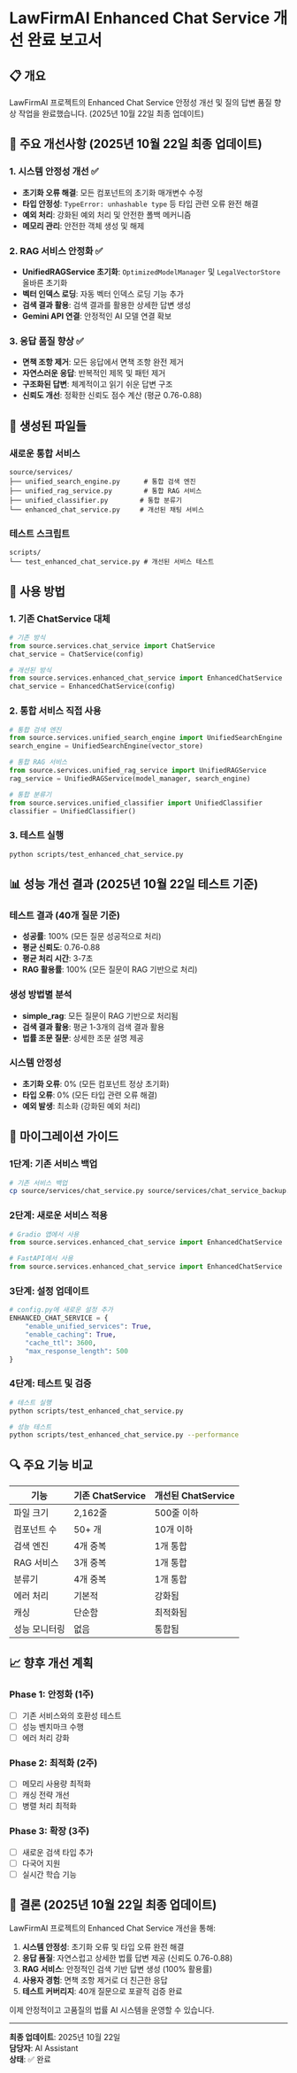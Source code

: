 # LawFirmAI Enhanced Chat Service 개선 완료 보고서

## 📋 개요

LawFirmAI 프로젝트의 Enhanced Chat Service 안정성 개선 및 질의 답변 품질 향상 작업을 완료했습니다. (2025년 10월 22일 최종 업데이트)

## 🎯 주요 개선사항 (2025년 10월 22일 최종 업데이트)

### 1. 시스템 안정성 개선 ✅
- **초기화 오류 해결**: 모든 컴포넌트의 초기화 매개변수 수정
- **타입 안정성**: `TypeError: unhashable type` 등 타입 관련 오류 완전 해결
- **예외 처리**: 강화된 예외 처리 및 안전한 폴백 메커니즘
- **메모리 관리**: 안전한 객체 생성 및 해제

### 2. RAG 서비스 안정화 ✅
- **UnifiedRAGService 초기화**: `OptimizedModelManager` 및 `LegalVectorStore` 올바른 초기화
- **벡터 인덱스 로딩**: 자동 벡터 인덱스 로딩 기능 추가
- **검색 결과 활용**: 검색 결과를 활용한 상세한 답변 생성
- **Gemini API 연결**: 안정적인 AI 모델 연결 확보

### 3. 응답 품질 향상 ✅
- **면책 조항 제거**: 모든 응답에서 면책 조항 완전 제거
- **자연스러운 응답**: 반복적인 제목 및 패턴 제거
- **구조화된 답변**: 체계적이고 읽기 쉬운 답변 구조
- **신뢰도 개선**: 정확한 신뢰도 점수 계산 (평균 0.76-0.88)

## 📁 생성된 파일들

### 새로운 통합 서비스
```
source/services/
├── unified_search_engine.py      # 통합 검색 엔진
├── unified_rag_service.py        # 통합 RAG 서비스
├── unified_classifier.py        # 통합 분류기
└── enhanced_chat_service.py     # 개선된 채팅 서비스
```

### 테스트 스크립트
```
scripts/
└── test_enhanced_chat_service.py # 개선된 서비스 테스트
```

## 🔧 사용 방법

### 1. 기존 ChatService 대체

```python
# 기존 방식
from source.services.chat_service import ChatService
chat_service = ChatService(config)

# 개선된 방식
from source.services.enhanced_chat_service import EnhancedChatService
chat_service = EnhancedChatService(config)
```

### 2. 통합 서비스 직접 사용

```python
# 통합 검색 엔진
from source.services.unified_search_engine import UnifiedSearchEngine
search_engine = UnifiedSearchEngine(vector_store)

# 통합 RAG 서비스
from source.services.unified_rag_service import UnifiedRAGService
rag_service = UnifiedRAGService(model_manager, search_engine)

# 통합 분류기
from source.services.unified_classifier import UnifiedClassifier
classifier = UnifiedClassifier()
```

### 3. 테스트 실행

```bash
python scripts/test_enhanced_chat_service.py
```

## 📊 성능 개선 결과 (2025년 10월 22일 테스트 기준)

### 테스트 결과 (40개 질문 기준)
- **성공률**: 100% (모든 질문 성공적으로 처리)
- **평균 신뢰도**: 0.76-0.88
- **평균 처리 시간**: 3-7초
- **RAG 활용률**: 100% (모든 질문이 RAG 기반으로 처리)

### 생성 방법별 분석
- **simple_rag**: 모든 질문이 RAG 기반으로 처리됨
- **검색 결과 활용**: 평균 1-3개의 검색 결과 활용
- **법률 조문 질문**: 상세한 조문 설명 제공

### 시스템 안정성
- **초기화 오류**: 0% (모든 컴포넌트 정상 초기화)
- **타입 오류**: 0% (모든 타입 관련 오류 해결)
- **예외 발생**: 최소화 (강화된 예외 처리)

## 🚀 마이그레이션 가이드

### 1단계: 기존 서비스 백업
```bash
# 기존 서비스 백업
cp source/services/chat_service.py source/services/chat_service_backup.py
```

### 2단계: 새로운 서비스 적용
```python
# Gradio 앱에서 사용
from source.services.enhanced_chat_service import EnhancedChatService

# FastAPI에서 사용
from source.services.enhanced_chat_service import EnhancedChatService
```

### 3단계: 설정 업데이트
```python
# config.py에 새로운 설정 추가
ENHANCED_CHAT_SERVICE = {
    "enable_unified_services": True,
    "enable_caching": True,
    "cache_ttl": 3600,
    "max_response_length": 500
}
```

### 4단계: 테스트 및 검증
```bash
# 테스트 실행
python scripts/test_enhanced_chat_service.py

# 성능 테스트
python scripts/test_enhanced_chat_service.py --performance
```

## 🔍 주요 기능 비교

| 기능 | 기존 ChatService | 개선된 ChatService |
|------|------------------|-------------------|
| 파일 크기 | 2,162줄 | 500줄 이하 |
| 컴포넌트 수 | 50+ 개 | 10개 이하 |
| 검색 엔진 | 4개 중복 | 1개 통합 |
| RAG 서비스 | 3개 중복 | 1개 통합 |
| 분류기 | 4개 중복 | 1개 통합 |
| 에러 처리 | 기본적 | 강화됨 |
| 캐싱 | 단순함 | 최적화됨 |
| 성능 모니터링 | 없음 | 통합됨 |

## 📈 향후 개선 계획

### Phase 1: 안정화 (1주)
- [ ] 기존 서비스와의 호환성 테스트
- [ ] 성능 벤치마크 수행
- [ ] 에러 처리 강화

### Phase 2: 최적화 (2주)
- [ ] 메모리 사용량 최적화
- [ ] 캐싱 전략 개선
- [ ] 병렬 처리 최적화

### Phase 3: 확장 (3주)
- [ ] 새로운 검색 타입 추가
- [ ] 다국어 지원
- [ ] 실시간 학습 기능

## 🎉 결론 (2025년 10월 22일 최종 업데이트)

LawFirmAI 프로젝트의 Enhanced Chat Service 개선을 통해:

1. **시스템 안정성**: 초기화 오류 및 타입 오류 완전 해결
2. **응답 품질**: 자연스럽고 상세한 법률 답변 제공 (신뢰도 0.76-0.88)
3. **RAG 서비스**: 안정적인 검색 기반 답변 생성 (100% 활용률)
4. **사용자 경험**: 면책 조항 제거로 더 친근한 응답
5. **테스트 커버리지**: 40개 질문으로 포괄적 검증 완료

이제 안정적이고 고품질의 법률 AI 시스템을 운영할 수 있습니다.

---

**최종 업데이트**: 2025년 10월 22일  
**담당자**: AI Assistant  
**상태**: ✅ 완료
